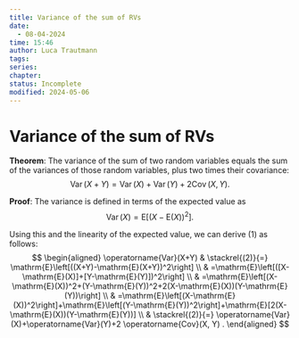 ```yaml
---
title: Variance of the sum of RVs
date:
  - 08-04-2024
time: 15:46
author: Luca Trautmann
tags: 
series: 
chapter: 
status: Incomplete
modified: 2024-05-06
---
```

# Variance of the sum of RVs
**Theorem**: The variance of the sum of two random variables equals the sum of the variances of those random variables, plus two times their covariance:
$$
\operatorname{Var}(X+Y)=\operatorname{Var}(X)+\operatorname{Var}(Y)+2 \operatorname{Cov}(X, Y) .
$$


**Proof**: The variance is defined in terms of the expected value as
$$
\operatorname{Var}(X)=\mathrm{E}\left[(X-\mathrm{E}(X))^2\right] .
\tag{1}$$

Using this and the linearity of the expected value, we can derive (1) as follows:
$$
\begin{aligned}
\operatorname{Var}(X+Y) & \stackrel{(2)}{=} \mathrm{E}\left[((X+Y)-\mathrm{E}(X+Y))^2\right] \\
& =\mathrm{E}\left[([X-\mathrm{E}(X)]+[Y-\mathrm{E}(Y)])^2\right] \\
& =\mathrm{E}\left[(X-\mathrm{E}(X))^2+(Y-\mathrm{E}(Y))^2+2(X-\mathrm{E}(X))(Y-\mathrm{E}(Y))\right] \\
& =\mathrm{E}\left[(X-\mathrm{E}(X))^2\right]+\mathrm{E}\left[(Y-\mathrm{E}(Y))^2\right]+\mathrm{E}[2(X-\mathrm{E}(X))(Y-\mathrm{E}(Y))] \\
& \stackrel{(2)}{=} \operatorname{Var}(X)+\operatorname{Var}(Y)+2 \operatorname{Cov}(X, Y) .
\end{aligned}
$$

